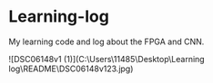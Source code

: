 # Learning-log
My learning code and log about the FPGA and CNN.

![DSC06148v1 (1)](C:\Users\11485\Desktop\Learning log\README\DSC06148v123.jpg)
